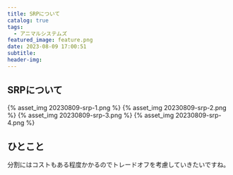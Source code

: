 ```yaml
---
title: SRPについて
catalog: true
tags:
  - アニマルシステムズ
featured_image: feature.png
date: 2023-08-09 17:00:51
subtitle:
header-img:
---
```



## SRPについて

{% asset_img 20230809-srp-1.png %}
{% asset_img 20230809-srp-2.png %}
{% asset_img 20230809-srp-3.png %}
{% asset_img 20230809-srp-4.png %}

## ひとこと
分割にはコストもある程度かかるのでトレードオフを考慮していきたいですね。

